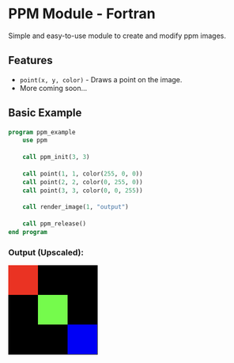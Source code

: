 # PPM Module - Fortran
Simple and easy-to-use module to create and modify ppm images.

## Features
- `point(x, y, color)` - Draws a point on the image.
- More coming soon...

## Basic Example
``` f90
program ppm_example
    use ppm

    call ppm_init(3, 3)

    call point(1, 1, color(255, 0, 0))
    call point(2, 2, color(0, 255, 0))
    call point(3, 3, color(0, 0, 255))

    call render_image(1, "output")

    call ppm_release()
end program
```

### Output (Upscaled): 
![example_output](imgs/example_output.png)